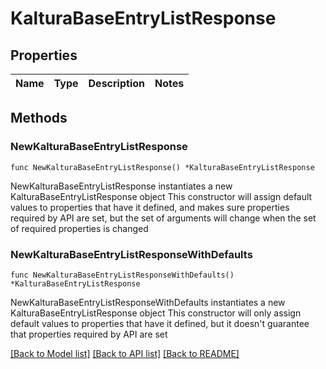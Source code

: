# KalturaBaseEntryListResponse

## Properties

Name | Type | Description | Notes
------------ | ------------- | ------------- | -------------

## Methods

### NewKalturaBaseEntryListResponse

`func NewKalturaBaseEntryListResponse() *KalturaBaseEntryListResponse`

NewKalturaBaseEntryListResponse instantiates a new KalturaBaseEntryListResponse object
This constructor will assign default values to properties that have it defined,
and makes sure properties required by API are set, but the set of arguments
will change when the set of required properties is changed

### NewKalturaBaseEntryListResponseWithDefaults

`func NewKalturaBaseEntryListResponseWithDefaults() *KalturaBaseEntryListResponse`

NewKalturaBaseEntryListResponseWithDefaults instantiates a new KalturaBaseEntryListResponse object
This constructor will only assign default values to properties that have it defined,
but it doesn't guarantee that properties required by API are set


[[Back to Model list]](../README.md#documentation-for-models) [[Back to API list]](../README.md#documentation-for-api-endpoints) [[Back to README]](../README.md)


